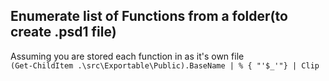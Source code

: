 ## Enumerate list of Functions from a folder(to create .psd1 file)
Assuming you are stored each function in as it's own file  
`(Get-ChildItem .\src\Exportable\Public).BaseName | % { "'$_'"} | Clip`
